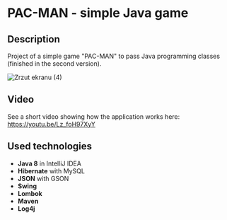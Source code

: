 # PAC-MAN - simple Java game

## Description
Project of a simple game "PAC-MAN" to pass Java programming classes (finished in the second version).

![Zrzut ekranu (4)](https://user-images.githubusercontent.com/59984158/88973607-a1958400-d2b7-11ea-95de-90400a6962e0.png)

## Video
See a short video showing how the application works here: https://youtu.be/Lz_foH97XyY

## Used technologies
- <b>Java 8</b> in IntelliJ IDEA
- <b>Hibernate</b> with MySQL
- <b>JSON</b> with GSON
- <b>Swing</b>
- <b>Lombok</b>
- <b>Maven</b>
- <b>Log4j</b>
